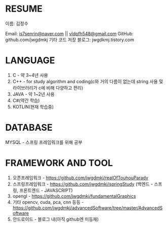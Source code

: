 # RESUME
이름: 김정수

Email: is7senrin@naver.com || vldpfh548@gmail.com
GitHub: github.com/jwgdmkj
기타 코드 저장 블로그: jwgdkmj.tistory.com

# LANGUAGE
1. C - 약 3~4년 사용
2. C++ - for study algorithm and coding(c와 거의 다름이 없는데 string 사용 및 라이브러리가 c에 비해 다양하고 편리)
3. JAVA - 약 1~2년 사용
4. C#(약간 학습)
5. KOTLIN(현재 학습중)

# DATABASE
MYSQL - 스프링 프레임워크를 위해 공부

# FRAMEWORK AND TOOL
1. 오픈프레임워크 - https://github.com/jwgdmkj/realOfTouhouParady
2. 스프링프레임워크 - https://github.com/jwgdmkj/springStudy (백엔드 - 스프링, 프론트엔드 - JAVASCRIPT)
3. opengl - https://github.com/jwgdmkj/fundamentalGraphics
4. 기타 opencv, cuda, pca, cnn 등등 - https://github.com/jwgdmkj/advancedSoftware/tree/master/AdvancedSoftware
5. 안드로이드 - 블로그 내(아직 github엔 미등재)

